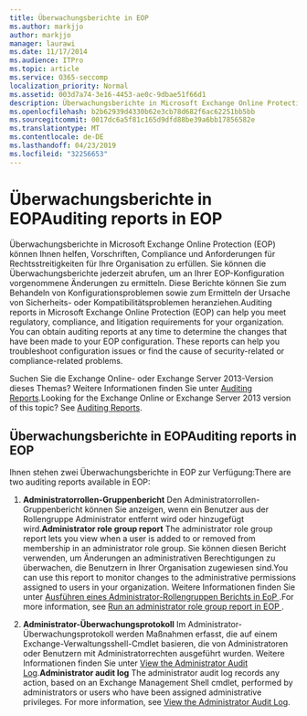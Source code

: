 ```yaml
---
title: Überwachungsberichte in EOP
ms.author: markjjo
author: markjjo
manager: laurawi
ms.date: 11/17/2014
ms.audience: ITPro
ms.topic: article
ms.service: O365-seccomp
localization_priority: Normal
ms.assetid: 003d7a74-3e16-4453-ae0c-9dbae51f66d1
description: Überwachungsberichte in Microsoft Exchange Online Protection (EOP) können Ihnen helfen, Vorschriften, Compliance und Anforderungen für Rechtsstreitigkeiten für Ihre Organisation zu erfüllen. Sie können die Überwachungsberichte jederzeit abrufen, um an Ihrer EOP-Konfiguration vorgenommene Änderungen zu ermitteln. Diese Berichte können Sie zum Behandeln von Konfigurationsproblemen sowie zum Ermitteln der Ursache von Sicherheits- oder Kompatibilitätsproblemen heranziehen.
ms.openlocfilehash: b2b62939d4330b62e3cb78d682f6ac62251bb5bb
ms.sourcegitcommit: 0017dc6a5f81c165d9dfd88be39a6bb17856582e
ms.translationtype: MT
ms.contentlocale: de-DE
ms.lasthandoff: 04/23/2019
ms.locfileid: "32256653"
---
```

# <a name="auditing-reports-in-eop"></a><span data-ttu-id="0c259-105">Überwachungsberichte in EOP</span><span class="sxs-lookup"><span data-stu-id="0c259-105">Auditing reports in EOP</span></span>

<span data-ttu-id="0c259-p102">Überwachungsberichte in Microsoft Exchange Online Protection (EOP) können Ihnen helfen, Vorschriften, Compliance und Anforderungen für Rechtsstreitigkeiten für Ihre Organisation zu erfüllen. Sie können die Überwachungsberichte jederzeit abrufen, um an Ihrer EOP-Konfiguration vorgenommene Änderungen zu ermitteln. Diese Berichte können Sie zum Behandeln von Konfigurationsproblemen sowie zum Ermitteln der Ursache von Sicherheits- oder Kompatibilitätsproblemen heranziehen.</span><span class="sxs-lookup"><span data-stu-id="0c259-p102">Auditing reports in Microsoft Exchange Online Protection (EOP) can help you meet regulatory, compliance, and litigation requirements for your organization. You can obtain auditing reports at any time to determine the changes that have been made to your EOP configuration. These reports can help you troubleshoot configuration issues or find the cause of security-related or compliance-related problems.</span></span>
  
<span data-ttu-id="0c259-p103">Suchen Sie die Exchange Online- oder Exchange Server 2013-Version dieses Themas? Weitere Informationen finden Sie unter [Auditing Reports](http://technet.microsoft.com/library/2b3e1529-1677-4564-be0b-ce22757ddc0d.aspx).</span><span class="sxs-lookup"><span data-stu-id="0c259-p103">Looking for the Exchange Online or Exchange Server 2013 version of this topic? See [Auditing Reports](http://technet.microsoft.com/library/2b3e1529-1677-4564-be0b-ce22757ddc0d.aspx).</span></span>
  
## <a name="auditing-reports-in-eop"></a><span data-ttu-id="0c259-111">Überwachungsberichte in EOP</span><span class="sxs-lookup"><span data-stu-id="0c259-111">Auditing reports in EOP</span></span>

<span data-ttu-id="0c259-112">Ihnen stehen zwei Überwachungsberichte in EOP zur Verfügung:</span><span class="sxs-lookup"><span data-stu-id="0c259-112">There are two auditing reports available in EOP:</span></span>
  
1. <span data-ttu-id="0c259-113">**Administratorrollen-Gruppenbericht** Den Administratorrollen-Gruppenbericht können Sie anzeigen, wenn ein Benutzer aus der Rollengruppe Administrator entfernt wird oder hinzugefügt wird.</span><span class="sxs-lookup"><span data-stu-id="0c259-113">**Administrator role group report** The administrator role group report lets you view when a user is added to or removed from membership in an administrator role group.</span></span> <span data-ttu-id="0c259-114">Sie können diesen Bericht verwenden, um Änderungen an administrativen Berechtigungen zu überwachen, die Benutzern in Ihrer Organisation zugewiesen sind.</span><span class="sxs-lookup"><span data-stu-id="0c259-114">You can use this report to monitor changes to the administrative permissions assigned to users in your organization.</span></span> <span data-ttu-id="0c259-115">Weitere Informationen finden Sie unter [Ausführen eines Administrator-Rollengruppen Berichts in EoP ](run-an-administrator-role-group-report-in-eop-eop.md).</span><span class="sxs-lookup"><span data-stu-id="0c259-115">For more information, see [Run an administrator role group report in EOP ](run-an-administrator-role-group-report-in-eop-eop.md).</span></span>
    
2. <span data-ttu-id="0c259-p105">**Administrator-Überwachungsprotokoll** Im Administrator- Überwachungsprotokoll werden Maßnahmen erfasst, die auf einem Exchange-Verwaltungsshell-Cmdlet basieren, die von Administratoren oder Benutzern mit Administratorrechten ausgeführt wurden. Weitere Informationen finden Sie unter [View the Administrator Audit Log](http://technet.microsoft.com/library/5c62072a-556d-4fea-9973-d668c6b9fd57.aspx).</span><span class="sxs-lookup"><span data-stu-id="0c259-p105">**Administrator audit log** The administrator audit log records any action, based on an Exchange Management Shell cmdlet, performed by administrators or users who have been assigned administrative privileges. For more information, see [View the Administrator Audit Log](http://technet.microsoft.com/library/5c62072a-556d-4fea-9973-d668c6b9fd57.aspx).</span></span>
    

